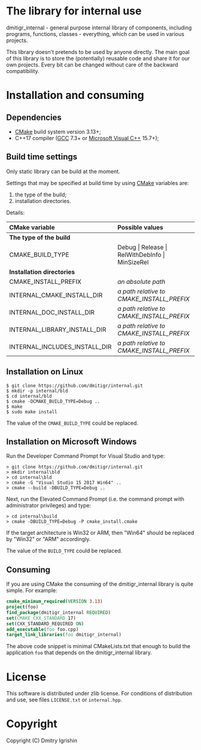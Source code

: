 The library for internal use
============================

dmitigr_internal - general purpose internal library of components, including
programs, functions, classes - everything, which can be used in various projects.

This library doesn't pretends to be used by anyone directly. The main goal of
this library is to store the (potentially) reusable code and share it for our
own projects. Every bit can be changed without care of the backward compatibility.

Installation and consuming
==========================

Dependencies
------------

- [CMake] build system version 3.13+;
- C++17 compiler ([GCC] 7.3+ or [Microsoft Visual C++][Visual_Studio] 15.7+);

Build time settings
-------------------

Only static library can be build at the moment.

Settings that may be specified at build time by using [CMake] variables are:
  1. the type of the build;
  2. installation directories.

Details:

|CMake variable|Possible values|Default on Unix|Default on Windows|
|:-------------|:--------------|:--------------|:-----------------|
|**The type of the build**||||
|CMAKE_BUILD_TYPE|Debug \| Release \| RelWithDebInfo \| MinSizeRel|Debug|Debug|
|**Installation directories**||||
|CMAKE_INSTALL_PREFIX|*an absolute path*|"/usr/local"|"%ProgramFiles%\dmitigr_internal"|
|INTERNAL_CMAKE_INSTALL_DIR|*a path relative to CMAKE_INSTALL_PREFIX*|"share/dmitigr_internal/cmake"|"cmake"|
|INTERNAL_DOC_INSTALL_DIR|*a path relative to CMAKE_INSTALL_PREFIX*|"share/dmitigr_internal/doc"|"doc"|
|INTERNAL_LIBRARY_INSTALL_DIR|*a path relative to CMAKE_INSTALL_PREFIX*|"lib"|"lib"|
|INTERNAL_INCLUDES_INSTALL_DIR|*a path relative to CMAKE_INSTALL_PREFIX*|"include"|"include"|

Installation on Linux
---------------------

    $ git clone https://github.com/dmitigr/internal.git
    $ mkdir -p internal/bld
    $ cd internal/bld
    $ cmake -DCMAKE_BUILD_TYPE=Debug ..
    $ make
    $ sudo make install

The value of the `CMAKE_BUILD_TYPE` could be replaced.

Installation on Microsoft Windows
---------------------------------

Run the Developer Command Prompt for Visual Studio and type:

    > git clone https://github.com/dmitigr/internal.git
    > mkdir internal\bld
    > cd internal\bld
    > cmake -G "Visual Studio 15 2017 Win64" ..
    > cmake --build -DBUILD_TYPE=Debug ..

Next, run the Elevated Command Prompt (i.e. the command prompt with administrator privileges) and type:

    > cd internal\build
    > cmake -DBUILD_TYPE=Debug -P cmake_install.cmake

If the target architecture is Win32 or ARM, then "Win64" should be replaced by "Win32" or "ARM" accordingly.

The value of the `BUILD_TYPE` could be replaced.

Consuming
---------

If you are using CMake the consuming of the dmitigr_internal library is quite simple. For example:

```cmake
cmake_minimum_required(VERSION 3.13)
project(foo)
find_package(dmitigr_internal REQUIRED)
set(CMAKE_CXX_STANDARD 17)
set(CXX_STANDARD_REQUIRED ON)
add_executable(foo foo.cpp)
target_link_libraries(foo dmitigr_internal)
```

The above code snippet is minimal CMakeLists.txt that enough to build the
application `foo` that depends on the dmitigr_internal library.

License
=======

This software is distributed under zlib license. For conditions of distribution
and use, see files `LICENSE.txt` or `internal.hpp`.

Copyright
=========

Copyright (C) Dmitry Igrishin

[CMake]: https://cmake.org/
[GCC]: https://gcc.gnu.org/
[Visual_Studio]: https://www.visualstudio.com/

